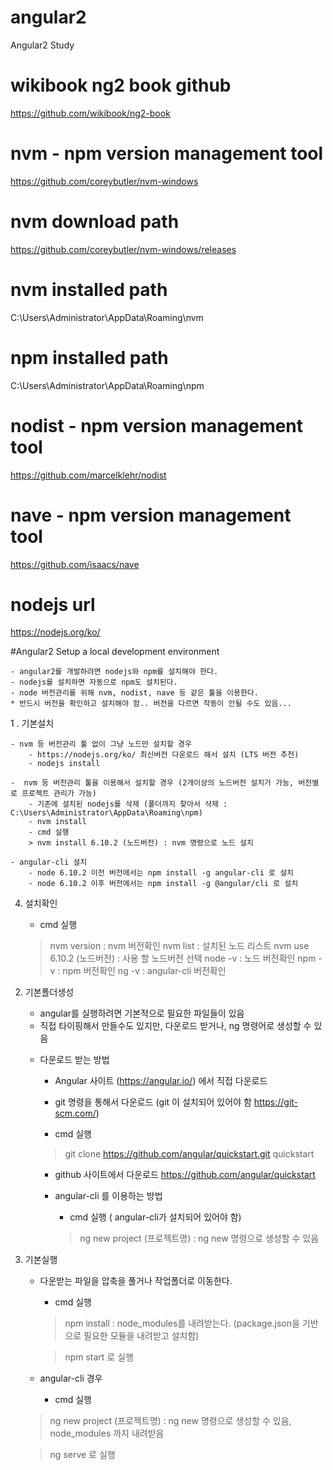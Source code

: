 # angular2
Angular2 Study

# wikibook ng2 book github
https://github.com/wikibook/ng2-book

# nvm - npm version management tool
https://github.com/coreybutler/nvm-windows

# nvm download path
https://github.com/coreybutler/nvm-windows/releases

# nvm installed path
C:\Users\Administrator\AppData\Roaming\nvm

# npm installed path
C:\Users\Administrator\AppData\Roaming\npm

# nodist - npm version management tool
https://github.com/marcelklehr/nodist

# nave - npm version management tool
https://github.com/isaacs/nave

# nodejs url
https://nodejs.org/ko/

#Angular2 Setup a local development environment

	- angular2를 개발하려면 nodejs와 npm를 설치해야 한다.
	- nodejs를 설치하면 자동으로 npm도 설치된다.
	- node 버전관리를 위해 nvm, nodist, nave 등 같은 툴을 이용한다.
	* 반드시 버전을 확인하고 설치해야 함.. 버전을 다르면 작동이 안될 수도 있음...

1 . 기본설치

	- nvm 등 버전관리 툴 없이 그냥 노드만 설치할 경우
		- https://nodejs.org/ko/ 최신버전 다운로드 해서 설치 (LTS 버전 추천)
		- nodejs install

	-  nvm 등 버전관리 툴을 이용해서 설치할 경우 (2개이상의 노드버전 설치가 가능, 버전별로 프로젝트 관리가 가능)
		- 기존에 설치된 nodejs를 삭제 (폴더까지 찾아서 삭제 : C:\Users\Administrator\AppData\Roaming\npm)
		- nvm install
		- cmd 실행
		> nvm install 6.10.2 (노드버전) : nvm 명령으로 노드 설치

	- angular-cli 설치
		- node 6.10.2 이전 버전에서는 npm install -g angular-cli 로 설치
		- node 6.10.2 이후 버전에서는 npm install -g @angular/cli 로 설치

4) 설치확인

	- cmd 실행
	> nvm version : nvm 버전확인
	> nvm list : 설치된 노드 리스트
	> nvm use 6.10.2 (노드버전) : 사용 할 노드버전 선택 
	> node -v : 노드 버전확인
	> npm -v : npm 버전확인
	> ng -v : angular-cli 버전확인

2. 기본폴더생성

	* angular를 실행하려면 기본적으로 필요한 파일들이 있음

	- 직접 타이핑해서 만들수도 있지만, 다운로드 받거나, ng 명령어로 생성할 수 있음

	* 다운로드 받는 방법

		- Angular 사이트 (https://angular.io/) 에서 직접 다운로드

		- git 명령을 통해서 다운로드 (git 이 설치되어 있어야 함 https://git-scm.com/)
		- cmd 실행
		> git clone https://github.com/angular/quickstart.git quickstart

		- github 사이트에서 다운로드 
			https://github.com/angular/quickstart

		-  angular-cli 를 이용하는 방법
			- cmd 실행 ( angular-cli가 설치되어 있어야 함)
			> ng new project (프로젝트명) : ng new 명령으로 생성할 수 있음

3. 기본실행

	- 다운받는 파일을 압축을 풀거나 작업폴더로 이동한다.
	
		- cmd 실행
		
		> npm install : node_modules를 내려받는다. (package.json을 기반으로 필요한 모듈을 내려받고 설치함)
		
		> npm start 로 실행

	- angular-cli 경우
	
		- cmd 실행
		
	> ng new project (프로젝트명) : ng new 명령으로 생성할 수 있음, node_modules 까지 내려받음
	
	> ng serve 로 실행
  

